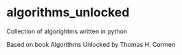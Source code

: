 # algorithms_unlocked
Collection of algorightms written in python

Based on book Algorithms Unlocked by Thomas H. Cormen


